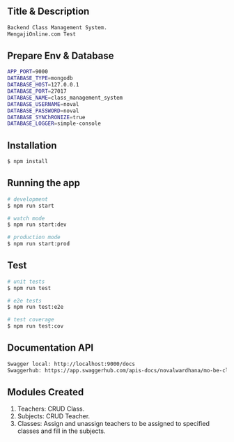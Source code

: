 ## Title & Description

```bash
Backend Class Management System. 
MengajiOnline.com Test
```

## Prepare Env & Database

```bash
APP_PORT=9000
DATABASE_TYPE=mongodb
DATABASE_HOST=127.0.0.1
DATABASE_PORT=27017
DATABASE_NAME=class_management_system
DATABASE_USERNAME=noval
DATABASE_PASSWORD=noval
DATABASE_SYNChRONIZE=true
DATABASE_LOGGER=simple-console
```

## Installation

```bash
$ npm install
```

## Running the app

```bash
# development
$ npm run start

# watch mode
$ npm run start:dev

# production mode
$ npm run start:prod
```

## Test

```bash
# unit tests
$ npm run test

# e2e tests
$ npm run test:e2e

# test coverage
$ npm run test:cov
```

## Documentation API
```bash
Swagger local: http://localhost:9000/docs
Swaggerhub: https://app.swaggerhub.com/apis-docs/novalwardhana/mo-be-class-management-system-api/1.0
```

## Modules Created

1. Teachers: CRUD Class.
2. Subjects: CRUD Teacher.
3. Classes: Assign and unassign teachers to be assigned to specified classes and fill in the subjects.
